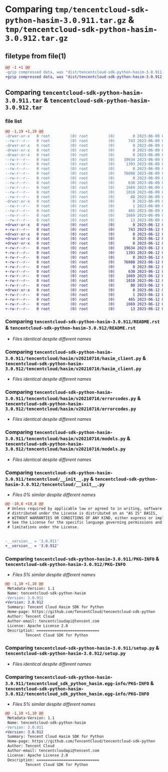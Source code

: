 # Comparing `tmp/tencentcloud-sdk-python-hasim-3.0.911.tar.gz` & `tmp/tencentcloud-sdk-python-hasim-3.0.912.tar.gz`

## filetype from file(1)

```diff
@@ -1 +1 @@
-gzip compressed data, was "dist/tencentcloud-sdk-python-hasim-3.0.911.tar", last modified: Fri Jun  9 02:20:23 2023, max compression
+gzip compressed data, was "dist/tencentcloud-sdk-python-hasim-3.0.912.tar", last modified: Mon Jun 12 03:04:52 2023, max compression
```

## Comparing `tencentcloud-sdk-python-hasim-3.0.911.tar` & `tencentcloud-sdk-python-hasim-3.0.912.tar`

### file list

```diff
@@ -1,19 +1,19 @@
-drwxr-xr-x   0 root         (0) root         (0)        0 2023-06-09 02:20:23.000000 tencentcloud-sdk-python-hasim-3.0.911/
--rw-r--r--   0 root         (0) root         (0)      743 2023-06-09 02:20:23.000000 tencentcloud-sdk-python-hasim-3.0.911/README.rst
-drwxr-xr-x   0 root         (0) root         (0)        0 2023-06-09 02:20:23.000000 tencentcloud-sdk-python-hasim-3.0.911/tencentcloud/
-drwxr-xr-x   0 root         (0) root         (0)        0 2023-06-09 02:20:23.000000 tencentcloud-sdk-python-hasim-3.0.911/tencentcloud/hasim/
-drwxr-xr-x   0 root         (0) root         (0)        0 2023-06-09 02:20:23.000000 tencentcloud-sdk-python-hasim-3.0.911/tencentcloud/hasim/v20210716/
--rw-r--r--   0 root         (0) root         (0)    19634 2023-06-09 02:20:23.000000 tencentcloud-sdk-python-hasim-3.0.911/tencentcloud/hasim/v20210716/hasim_client.py
--rw-r--r--   0 root         (0) root         (0)     1393 2023-06-09 02:20:23.000000 tencentcloud-sdk-python-hasim-3.0.911/tencentcloud/hasim/v20210716/errorcodes.py
--rw-r--r--   0 root         (0) root         (0)        0 2023-06-09 02:20:23.000000 tencentcloud-sdk-python-hasim-3.0.911/tencentcloud/hasim/v20210716/__init__.py
--rw-r--r--   0 root         (0) root         (0)    76088 2023-06-09 02:20:23.000000 tencentcloud-sdk-python-hasim-3.0.911/tencentcloud/hasim/v20210716/models.py
--rw-r--r--   0 root         (0) root         (0)        0 2023-06-09 02:20:23.000000 tencentcloud-sdk-python-hasim-3.0.911/tencentcloud/hasim/__init__.py
--rw-r--r--   0 root         (0) root         (0)      630 2023-06-09 02:20:23.000000 tencentcloud-sdk-python-hasim-3.0.911/tencentcloud/__init__.py
--rw-r--r--   0 root         (0) root         (0)     1669 2023-06-09 02:20:23.000000 tencentcloud-sdk-python-hasim-3.0.911/PKG-INFO
--rw-r--r--   0 root         (0) root         (0)     1010 2023-06-09 02:20:23.000000 tencentcloud-sdk-python-hasim-3.0.911/setup.py
--rw-r--r--   0 root         (0) root         (0)       88 2023-06-09 02:20:23.000000 tencentcloud-sdk-python-hasim-3.0.911/setup.cfg
-drwxr-xr-x   0 root         (0) root         (0)        0 2023-06-09 02:20:23.000000 tencentcloud-sdk-python-hasim-3.0.911/tencentcloud_sdk_python_hasim.egg-info/
--rw-r--r--   0 root         (0) root         (0)        1 2023-06-09 02:20:23.000000 tencentcloud-sdk-python-hasim-3.0.911/tencentcloud_sdk_python_hasim.egg-info/dependency_links.txt
--rw-r--r--   0 root         (0) root         (0)      465 2023-06-09 02:20:23.000000 tencentcloud-sdk-python-hasim-3.0.911/tencentcloud_sdk_python_hasim.egg-info/SOURCES.txt
--rw-r--r--   0 root         (0) root         (0)     1669 2023-06-09 02:20:23.000000 tencentcloud-sdk-python-hasim-3.0.911/tencentcloud_sdk_python_hasim.egg-info/PKG-INFO
--rw-r--r--   0 root         (0) root         (0)       13 2023-06-09 02:20:23.000000 tencentcloud-sdk-python-hasim-3.0.911/tencentcloud_sdk_python_hasim.egg-info/top_level.txt
+drwxr-xr-x   0 root         (0) root         (0)        0 2023-06-12 03:04:52.000000 tencentcloud-sdk-python-hasim-3.0.912/
+-rw-r--r--   0 root         (0) root         (0)      743 2023-06-12 03:04:51.000000 tencentcloud-sdk-python-hasim-3.0.912/README.rst
+drwxr-xr-x   0 root         (0) root         (0)        0 2023-06-12 03:04:52.000000 tencentcloud-sdk-python-hasim-3.0.912/tencentcloud/
+drwxr-xr-x   0 root         (0) root         (0)        0 2023-06-12 03:04:52.000000 tencentcloud-sdk-python-hasim-3.0.912/tencentcloud/hasim/
+drwxr-xr-x   0 root         (0) root         (0)        0 2023-06-12 03:04:52.000000 tencentcloud-sdk-python-hasim-3.0.912/tencentcloud/hasim/v20210716/
+-rw-r--r--   0 root         (0) root         (0)    19634 2023-06-12 03:04:51.000000 tencentcloud-sdk-python-hasim-3.0.912/tencentcloud/hasim/v20210716/hasim_client.py
+-rw-r--r--   0 root         (0) root         (0)     1393 2023-06-12 03:04:51.000000 tencentcloud-sdk-python-hasim-3.0.912/tencentcloud/hasim/v20210716/errorcodes.py
+-rw-r--r--   0 root         (0) root         (0)        0 2023-06-12 03:04:51.000000 tencentcloud-sdk-python-hasim-3.0.912/tencentcloud/hasim/v20210716/__init__.py
+-rw-r--r--   0 root         (0) root         (0)    76088 2023-06-12 03:04:51.000000 tencentcloud-sdk-python-hasim-3.0.912/tencentcloud/hasim/v20210716/models.py
+-rw-r--r--   0 root         (0) root         (0)        0 2023-06-12 03:04:51.000000 tencentcloud-sdk-python-hasim-3.0.912/tencentcloud/hasim/__init__.py
+-rw-r--r--   0 root         (0) root         (0)      630 2023-06-12 03:04:51.000000 tencentcloud-sdk-python-hasim-3.0.912/tencentcloud/__init__.py
+-rw-r--r--   0 root         (0) root         (0)     1669 2023-06-12 03:04:52.000000 tencentcloud-sdk-python-hasim-3.0.912/PKG-INFO
+-rw-r--r--   0 root         (0) root         (0)     1010 2023-06-12 03:04:51.000000 tencentcloud-sdk-python-hasim-3.0.912/setup.py
+-rw-r--r--   0 root         (0) root         (0)       88 2023-06-12 03:04:52.000000 tencentcloud-sdk-python-hasim-3.0.912/setup.cfg
+drwxr-xr-x   0 root         (0) root         (0)        0 2023-06-12 03:04:52.000000 tencentcloud-sdk-python-hasim-3.0.912/tencentcloud_sdk_python_hasim.egg-info/
+-rw-r--r--   0 root         (0) root         (0)        1 2023-06-12 03:04:52.000000 tencentcloud-sdk-python-hasim-3.0.912/tencentcloud_sdk_python_hasim.egg-info/dependency_links.txt
+-rw-r--r--   0 root         (0) root         (0)      465 2023-06-12 03:04:52.000000 tencentcloud-sdk-python-hasim-3.0.912/tencentcloud_sdk_python_hasim.egg-info/SOURCES.txt
+-rw-r--r--   0 root         (0) root         (0)     1669 2023-06-12 03:04:52.000000 tencentcloud-sdk-python-hasim-3.0.912/tencentcloud_sdk_python_hasim.egg-info/PKG-INFO
+-rw-r--r--   0 root         (0) root         (0)       13 2023-06-12 03:04:52.000000 tencentcloud-sdk-python-hasim-3.0.912/tencentcloud_sdk_python_hasim.egg-info/top_level.txt
```

### Comparing `tencentcloud-sdk-python-hasim-3.0.911/README.rst` & `tencentcloud-sdk-python-hasim-3.0.912/README.rst`

 * *Files identical despite different names*

### Comparing `tencentcloud-sdk-python-hasim-3.0.911/tencentcloud/hasim/v20210716/hasim_client.py` & `tencentcloud-sdk-python-hasim-3.0.912/tencentcloud/hasim/v20210716/hasim_client.py`

 * *Files identical despite different names*

### Comparing `tencentcloud-sdk-python-hasim-3.0.911/tencentcloud/hasim/v20210716/errorcodes.py` & `tencentcloud-sdk-python-hasim-3.0.912/tencentcloud/hasim/v20210716/errorcodes.py`

 * *Files identical despite different names*

### Comparing `tencentcloud-sdk-python-hasim-3.0.911/tencentcloud/hasim/v20210716/models.py` & `tencentcloud-sdk-python-hasim-3.0.912/tencentcloud/hasim/v20210716/models.py`

 * *Files identical despite different names*

### Comparing `tencentcloud-sdk-python-hasim-3.0.911/tencentcloud/__init__.py` & `tencentcloud-sdk-python-hasim-3.0.912/tencentcloud/__init__.py`

 * *Files 0% similar despite different names*

```diff
@@ -10,8 +10,8 @@
 # Unless required by applicable law or agreed to in writing, software
 # distributed under the License is distributed on an "AS IS" BASIS,
 # WITHOUT WARRANTIES OR CONDITIONS OF ANY KIND, either express or implied.
 # See the License for the specific language governing permissions and
 # limitations under the License.
 
 
-__version__ = '3.0.911'
+__version__ = '3.0.912'
```

### Comparing `tencentcloud-sdk-python-hasim-3.0.911/PKG-INFO` & `tencentcloud-sdk-python-hasim-3.0.912/PKG-INFO`

 * *Files 5% similar despite different names*

```diff
@@ -1,10 +1,10 @@
 Metadata-Version: 1.1
 Name: tencentcloud-sdk-python-hasim
-Version: 3.0.911
+Version: 3.0.912
 Summary: Tencent Cloud Hasim SDK for Python
 Home-page: https://github.com/TencentCloud/tencentcloud-sdk-python
 Author: Tencent Cloud
 Author-email: tencentcloudapi@tencent.com
 License: Apache License 2.0
 Description: ============================
         Tencent Cloud SDK for Python
```

### Comparing `tencentcloud-sdk-python-hasim-3.0.911/setup.py` & `tencentcloud-sdk-python-hasim-3.0.912/setup.py`

 * *Files identical despite different names*

### Comparing `tencentcloud-sdk-python-hasim-3.0.911/tencentcloud_sdk_python_hasim.egg-info/PKG-INFO` & `tencentcloud-sdk-python-hasim-3.0.912/tencentcloud_sdk_python_hasim.egg-info/PKG-INFO`

 * *Files 5% similar despite different names*

```diff
@@ -1,10 +1,10 @@
 Metadata-Version: 1.1
 Name: tencentcloud-sdk-python-hasim
-Version: 3.0.911
+Version: 3.0.912
 Summary: Tencent Cloud Hasim SDK for Python
 Home-page: https://github.com/TencentCloud/tencentcloud-sdk-python
 Author: Tencent Cloud
 Author-email: tencentcloudapi@tencent.com
 License: Apache License 2.0
 Description: ============================
         Tencent Cloud SDK for Python
```

